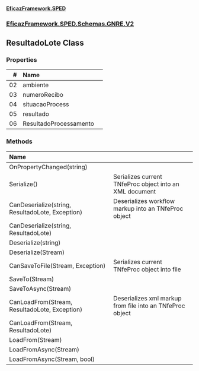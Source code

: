 #### [EficazFramework.SPED](EficazFrameworkSPED.md 'EficazFramework SPED')
### [EficazFramework.SPED.Schemas.GNRE.V2](EficazFramework.SPED.Schemas.GNRE.V2.md 'EficazFramework.SPED.Schemas.GNRE.V2')

## ResultadoLote Class
### Properties

| # | Name | |
| ---: | :--- | :--- |
| 02 | ambiente |  |
| 03 | numeroRecibo |  |
| 04 | situacaoProcess |  |
| 05 | resultado |  |
| 06 | ResultadoProcessamento |  |
### Methods

| Name | |
| :--- | :--- |
| OnPropertyChanged(string) |  |
| Serialize() | Serializes current TNfeProc object into an XML document |
| CanDeserialize(string, ResultadoLote, Exception) | Deserializes workflow markup into an TNfeProc object |
| CanDeserialize(string, ResultadoLote) |  |
| Deserialize(string) |  |
| Deserialize(Stream) |  |
| CanSaveToFile(Stream, Exception) | Serializes current TNfeProc object into file |
| SaveTo(Stream) |  |
| SaveToAsync(Stream) |  |
| CanLoadFrom(Stream, ResultadoLote, Exception) | Deserializes xml markup from file into an TNfeProc object |
| CanLoadFrom(Stream, ResultadoLote) |  |
| LoadFrom(Stream) |  |
| LoadFromAsync(Stream) |  |
| LoadFromAsync(Stream, bool) |  |
